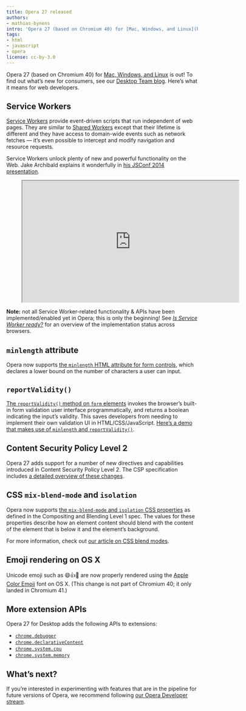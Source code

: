 ```yaml
---
title: Opera 27 released
authors:
- mathias-bynens
intro: 'Opera 27 (based on Chromium 40) for [Mac, Windows, and Linux](http://www.opera.com/computer) is out! To find out what’s new for consumers, see our [Desktop Team blog](http://blogs.opera.com/desktop/2015/01/opera-27-computers-bookmarks-tabs-navigation-bar/). Here’s what it means for web developers.'
tags:
- html
- javascript
- opera
license: cc-by-3.0
---
```


Opera 27 (based on Chromium 40) for [Mac, Windows, and Linux](http://www.opera.com/computer) is out! To find out what’s new for consumers, see our [Desktop Team blog](http://blogs.opera.com/desktop/2015/01/opera-27-computers-bookmarks-tabs-navigation-bar/). Here’s what it means for web developers.

## Service Workers

[Service Workers](https://slightlyoff.github.io/ServiceWorker/spec/service_worker/) provide event-driven scripts that run independent of web pages. They are similar to [Shared Workers](https://dev.opera.com/articles/web-workers-rise-up/) except that their lifetime is different and they have access to domain-wide events such as network fetches — it’s even possible to intercept and modify navigation and resource requests.

Service Workers unlock plenty of new and powerful functionality on the Web. Jake Archibald explains it wonderfully in [his JSConf 2014 presentation](http://2014.jsconf.eu/speakers/jake-archibald-the-serviceworker-is-coming-look-busy.html).

<figure block="figure">
	<iframe elem="media" width="570" height="320" allowfullscreen src="https://www.youtube.com/embed/SmZ9XcTpMS4"></iframe>
</figure>

**Note:** not all Service Worker-related functionality & APIs have been implemented/enabled yet in Opera; this is only the beginning! See [_Is Service Worker ready?_](https://jakearchibald.github.io/isserviceworkerready/) for an overview of the implementation status across browsers.

## `minlength` attribute

Opera now supports [the `minlength` HTML attribute for form controls](https://html.spec.whatwg.org/multipage/forms.html#attr-fe-minlength), which declares a lower bound on the number of characters a user can input.

## `reportValidity()`

[The `reportValidity()` method on `form` elements](https://html.spec.whatwg.org/multipage/forms.html#dom-form-reportvalidity) invokes the browser’s built-in form validation user interface programmatically, and returns a boolean indicating the input’s validity. This saves developers from needing to implement their own validation UI in HTML/CSS/JavaScript. [Here’s a demo that makes use of `minlength` and `reportValidity()`](https://googlechrome.github.io/samples/report-validity/).

## Content Security Policy Level 2

Opera 27 adds support for a number of new directives and capabilities introduced in Content Security Policy Level 2. The CSP specification includes [a detailed overview of these changes](https://w3c.github.io/webappsec/specs/content-security-policy/#changes-from-level-1).

## CSS `mix-blend-mode` and `isolation`

Opera now supports [the `mix-blend-mode` and `isolation` CSS properties](http://www.w3.org/TR/compositing-1/#csskeywords) as defined in the Compositing and Blending Level 1 spec. The values for these properties describe how an element content should blend with the content of the element that is below it and the element’s background.

For more information, check out [our article on CSS blend modes](https://dev.opera.com/articles/getting-to-know-css-blend-modes/).

## Emoji rendering on OS X

Unicode emoji such as 😄👍👏 are now properly rendered using the [Apple Color Emoji](https://en.wikipedia.org/wiki/Apple_Color_Emoji) font on OS X. (This change is not part of Chromium 40; it only landed in Chromium 41.)

## More extension APIs

Opera 27 for Desktop adds the following APIs to extensions:

* [`chrome.debugger`](https://developer.chrome.com/extensions/debugger)
* [`chrome.declarativeContent`](https://developer.chrome.com/extensions/declarativeContent)
* [`chrome.system.cpu`](https://developer.chrome.com/extensions/system_cpu)
* [`chrome.system.memory`](https://developer.chrome.com/extensions/system_memory)

## What’s next?

If you’re interested in experimenting with features that are in the pipeline for future versions of Opera, we recommend following [our Opera Developer stream](http://www.opera.com/developer).
